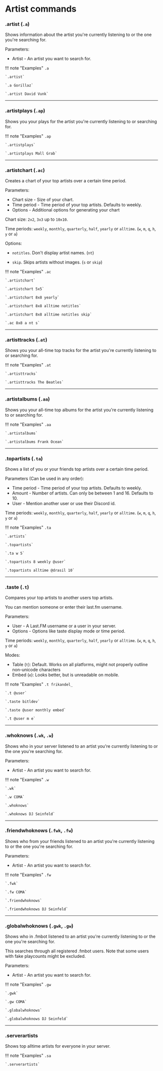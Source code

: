 # Artist commands
    
### .artist (`.a`)

Shows information about the artist you're currently listening to or the one you're searching for.

Parameters:

* Artist - An artist you want to search for.

!!! note "Examples"
    `.a`

    `.artist`

    `.a Gorillaz`

    `.artist David Vunk`

---

### .artistplays (`.ap`)

Shows you your plays for the artist you're currently listening to or searching for.

!!! note "Examples"
    `.ap`

    `.artistplays`

    `.artistplays Mall Grab`
    
---

### .artistchart (`.ac`)

Creates a chart of your top artists over a certain time period.

Parameters:

* Chart size - Size of your chart.
* Time period - Time period of your top artists. Defaults to weekly.
* Options - Additional options for generating your chart

Chart size: `2x2`, `3x3` up to `10x10`.

Time periods: `weekly`, `monthly`, `quarterly`, `half`, `yearly` or `alltime`. (`w`, `m`, `q`, `h`, `y` or `a`)

Options: 

- `notitles`. Don't display artist names. (`nt`)

- `skip`. Skips artists without images. (`s` or `skip`)

!!! note "Examples"
    `.ac`

    `.artistchart`

    `.artistchart 5x5`

    `.artistchart 8x8 yearly`

    `.artistchart 8x8 alltime notitles`

    `.artistchart 8x8 alltime notitles skip`

    `.ac 8x8 a nt s`


---

### .artisttracks (`.at`)

Shows you your all-time top tracks for the artist you're currently listening to or searching for.

!!! note "Examples"
    `.at`

    `.artisttracks`

    `.artisttracks The Beatles`
    
---


### .artistalbums (`.aa`)

Shows you your all-time top albums for the artist you're currently listening to or searching for.

!!! note "Examples"
    `.aa`

    `.artistalbums`

    `.artistalbums Frank Ocean`
    
---

### .topartists (`.ta`)

Shows a list of you or your friends top artists over a certain time period.

Parameters (Can be used in any order):

* Time period - Time period of your top artists. Defaults to weekly.
* Amount - Number of artists. Can only be between 1 and 16. Defaults to 10.
* User - Mention another user or use their Discord id.

Time periods: `weekly`, `monthly`, `quarterly`, `half`, `yearly` or `alltime`. (`w`, `m`, `q`, `h`, `y` or `a`)

!!! note "Examples"
    `.ta`

    `.artists`

    `.topartists`

    `.ta w 5`
    
    `.topartists 8 weekly @user`

    `.topartists alltime @drasil 10`

---

### .taste (`.t`)

Compares your top artists to another users top artists.

You can mention someone or enter their last.fm username.

Parameters:

* User - A Last.FM username or a user in your server.
* Options - Options like taste display mode or time period.

Time periods: `weekly`, `monthly`, `quarterly`, `half`, `yearly` or `alltime`. (`w`, `m`, `q`, `h`, `y` or `a`)

Modes:

* Table (`t`): Default. Works on all platforms, might not properly outline non-unicode characters
* Embed (`e`): Looks better, but is unreadable on mobile.

!!! note "Examples"
    `.t frikandel_`

    `.t @user`

    `.taste bitldev`

    `.taste @user monthly embed`

    `.t @user m e`

---

### .whoknows (`.wk`, `.w`)

Shows who in your server listened to an artist you're currently listening to or the one you're searching for.

Parameters:

* Artist - An artist you want to search for.

!!! note "Examples"
    `.w`

    `.wk`

    `.w COMA`

    `.whoknows`

    `.whoknows DJ Seinfeld`

---


### .friendwhoknows (`.fwk`, `.fw`)

Shows who from your friends listened to an artist you're currently listening to or the one you're searching for.

Parameters:

* Artist - An artist you want to search for.

!!! note "Examples"
    `.fw`

    `.fwk`

    `.fw COMA`

    `.friendwhoknows`

    `.friendwhoknows DJ Seinfeld`


---


### .globalwhoknows (`.gwk`, `.gw`)

Shows who in .fmbot listened to an artist you're currently listening to or the one you're searching for.

This searches through all registered .fmbot users. Note that some users with fake playcounts might be excluded.

Parameters:

* Artist - An artist you want to search for.

!!! note "Examples"
    `.gw`

    `.gwk`

    `.gw COMA`

    `.globalwhoknows`

    `.globalwhoknows DJ Seinfeld`

---

### .serverartists

Shows top alltime artists for everyone in your server.

!!! note "Examples"
    `.sa`

    `.serverartists`